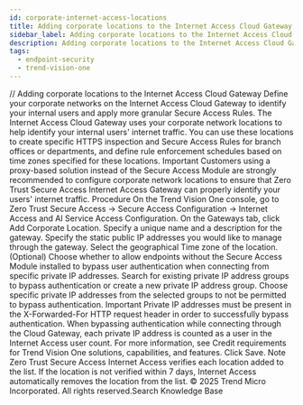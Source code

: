 ```yaml
---
id: corporate-internet-access-locations
title: Adding corporate locations to the Internet Access Cloud Gateway
sidebar_label: Adding corporate locations to the Internet Access Cloud Gateway
description: Adding corporate locations to the Internet Access Cloud Gateway
tags:
  - endpoint-security
  - trend-vision-one
---
```


/*<![CDATA[*/ $('#title').html($('meta[name=map-description]').attr('content')); /*]]>*/ Adding corporate locations to the Internet Access Cloud Gateway Define your corporate networks on the Internet Access Cloud Gateway to identify your internal users and apply more granular Secure Access Rules. The Internet Access Cloud Gateway uses your corporate network locations to help identify your internal users' internet traffic. You can use these locations to create specific HTTPS inspection and Secure Access Rules for branch offices or departments, and define rule enforcement schedules based on time zones specified for these locations. Important Customers using a proxy-based solution instead of the Secure Access Module are strongly recommended to configure corporate network locations to ensure that Zero Trust Secure Access Internet Access Gateway can properly identify your users' internet traffic. Procedure On the Trend Vision One console, go to Zero Trust Secure Access → Secure Access Configuration → Internet Access and AI Service Access Configuration. On the Gateways tab, click Add Corporate Location. Specify a unique name and a description for the gateway. Specify the static public IP addresses you would like to manage through the gateway. Select the geographical Time zone of the location. (Optional) Choose whether to allow endpoints without the Secure Access Module installed to bypass user authentication when connecting from specific private IP addresses. Search for existing private IP address groups to bypass authentication or create a new private IP address group. Choose specific private IP addresses from the selected groups to not be permitted to bypass authentication. Important Private IP addresses must be present in the X-Forwarded-For HTTP request header in order to successfully bypass authentication. When bypassing authentication while connecting through the Cloud Gateway, each private IP address is counted as a user in the Internet Access user count. For more information, see Credit requirements for Trend Vision One solutions, capabilities, and features. Click Save. Note Zero Trust Secure Access Internet Access verifies each location added to the list. If the location is not verified within 7 days, Internet Access automatically removes the location from the list. © 2025 Trend Micro Incorporated. All rights reserved.Search Knowledge Base